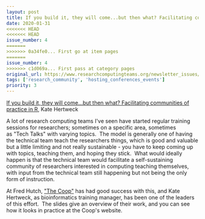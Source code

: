 ```yaml
---
layout: post
title: If you build it, they will come...but then what? Facilitating communities of practice in R, Kate Hertweck
date: 2020-01-31
<<<<<<< HEAD
<<<<<<< HEAD
issue_number: 4
=======
>>>>>>> 0a34fe0... First go at item pages
=======
issue_number: 4
>>>>>>> c1d069a... First pass at category pages
original_url: https://www.researchcomputingteams.org/newsletter_issues/0004
tags: ['research_community', 'hosting_conferences_events']
priority: 3
---
```


<!-- markdownlint-disable MD033 -->
<!-- markdownlint-disable MD041 -->
<!-- markdownlint-disable MD049 -->

[If you build it, they will come...but then what? Facilitating communities of practice in R](https://www.slideshare.net/katehertweck/if-you-build-it-they-will-comebut-then-what-facilitating-communities-of-practice-in-r), Kate Hertweck

A lot of research computing teams I've seen have started regular training sessions for researchers; sometimes on a specific area, sometimes as "Tech Talks" with varying topics.  The model is generally one of having the technical team teach the researchers things, which is good and valuable but a little limiting and not really sustainable - you have to keep coming up with topics, teaching them, and hoping they stick.  What would ideally happen is that the technical team would facilitate a self-sustaining community of researchers interested in computing teaching themselves, with input from the technical team still happening but not being the only form of instruction.

At Fred Hutch, ["The](https://research.fhcrc.org/coop/en.html)[ Coop"](https://research.fhcrc.org/coop/en.html) has had good success with this, and Kate Hertweck, as bioinformatics training manager, has been one of the leaders of this effort.  The slides give an overview of their work, and you can see how it looks in practice at the Coop's website.